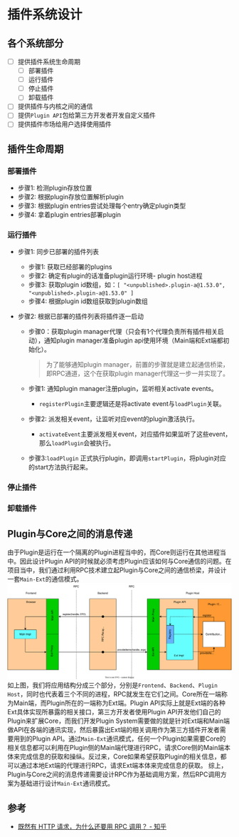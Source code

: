 # 插件系统设计

## 各个系统部分

- [ ] 提供插件系统生命周期
  - [ ] 部署插件
  - [ ] 运行插件
  - [ ] 停止插件
  - [ ] 卸载插件
- [ ] 提供插件与内核之间的通信
- [ ] 提供`Plugin API`包给第三方开发者开发自定义插件
- [ ] 提供插件市场给用户选择使用插件

## 插件生命周期

### 部署插件

- 步骤1: 检测plugin存放位置
- 步骤2: 根据plugin存放位置解析plugin
- 步骤3: 根据plugin entries尝试处理每个entry确定plugin类型
- 步骤4: 拿着plugin entries部署plugin

### 运行插件

- 步骤1: 同步已部署的插件列表
  - 步骤1: 获取已经部署的plugins
  - 步骤2: 确定有plugin的话准备plugin运行环境- plugin host进程
  - 步骤3: 获取plugin id数组，如：`[ "<unpublished>.plugin-a@1.53.0", "<unpublished>.plugin-a@1.53.0" ]`
  - 步骤4: 根据plugin id数组获取到plugin数组

- 步骤2: 根据已部署的插件列表将插件逐一启动
  - 步骤0：获取plugin manager代理（只会有1个代理负责所有插件相关启动），通知plugin manager准备plugin api使用环境（Main端和Ext端都初始化）。

    > 为了能够通知plugin manager，前置的步骤就是建立起通信桥梁，即RPC通道，这个在获取plugin manager代理这一步一并实现了。

  - 步骤1: 通知plugin manager注册plugin，监听相关activate events。
    - `registerPlugin`主要逻辑还是将activate event与`loadPlugin`关联。

  - 步骤2: 派发相关event，让监听对应event的plugin激活执行。
    - `activateEvent`主要派发相关event，对应插件如果监听了这些event，那么`loadPlugin`会被执行。

  - 步骤3:`loadPlugin` 正式执行plugin，即调用`startPlugin`，将plugin对应的start方法执行起来。

### 停止插件

### 卸载插件

## Plugin与Core之间的消息传递

由于Plugin是运行在一个隔离的Plugin进程当中的，而Core则运行在其他进程当中。因此设计Plugin API的时候就必须考虑Plugin应该如何与Core通信的问题。在项目当中，我们通过利用RPC技术建立起Plugin与Core之间的通信桥梁，并设计一套`Main-Ext`的通信模式。
![img](../../docs//plugin-system/plugin-api-diagram.svg)
如上图，我们将应用结构分成三个部分，分别是`Frontend`、`Backend`、`Plugin Host`，同时也代表着三个不同的进程，RPC就发生在它们之间。Core所在一端称为Main端，而Plugin所在的一端称为Ext端。Plugin API实际上就是Ext端的各种Ext具体实现所暴露的相关接口，第三方开发者使用Plugin API开发他们自己的Plugin来扩展Core，而我们开发Plugin System需要做的就是针对Ext端和Main端做API在各端的通讯实现，然后暴露出Ext端的相关调用作为第三方插件开发者需要用到的Plugin API。通过`Main-Ext`通讯模式，任何一个Plugin如果需要Core的相关信息都可以利用在Plugin侧的Main端代理进行RPC，请求Core侧的Main端本体来完成信息的获取和操纵。反过来，Core如果希望获取Plugin的相关信息，都可以通过本地Ext端的代理进行RPC，请求Ext端本体来完成信息的获取。
综上，Plugin与Core之间的消息传递需要设计RPC作为基础调用方案，然后RPC调用方案为基础进行设计`Main-Ext`通讯模式。

## 参考

- [既然有 HTTP 请求，为什么还要用 RPC 调用？ - 知乎](https://www.zhihu.com/question/41609070)
